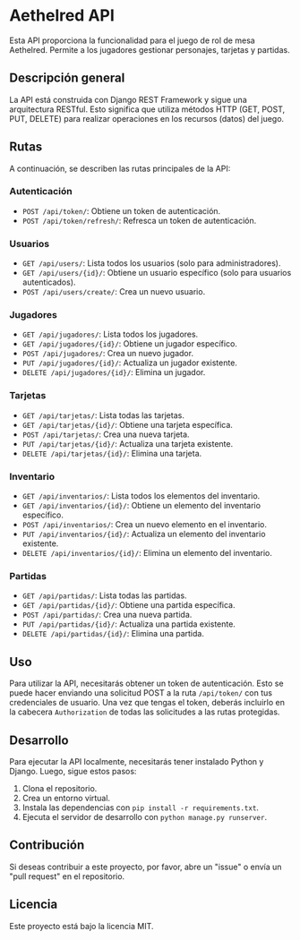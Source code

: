 # Aethelred API

Esta API proporciona la funcionalidad para el juego de rol de mesa Aethelred. Permite a los jugadores gestionar personajes, tarjetas y partidas.

## Descripción general

La API está construida con Django REST Framework y sigue una arquitectura RESTful. Esto significa que utiliza métodos HTTP (GET, POST, PUT, DELETE) para realizar operaciones en los recursos (datos) del juego.

## Rutas

A continuación, se describen las rutas principales de la API:

### Autenticación

*   `POST /api/token/`: Obtiene un token de autenticación.
*   `POST /api/token/refresh/`: Refresca un token de autenticación.

### Usuarios

*   `GET /api/users/`: Lista todos los usuarios (solo para administradores).
*   `GET /api/users/{id}/`: Obtiene un usuario específico (solo para usuarios autenticados).
*   `POST /api/users/create/`: Crea un nuevo usuario.

### Jugadores

*   `GET /api/jugadores/`: Lista todos los jugadores.
*   `GET /api/jugadores/{id}/`: Obtiene un jugador específico.
*   `POST /api/jugadores/`: Crea un nuevo jugador.
*   `PUT /api/jugadores/{id}/`: Actualiza un jugador existente.
*   `DELETE /api/jugadores/{id}/`: Elimina un jugador.

### Tarjetas

*   `GET /api/tarjetas/`: Lista todas las tarjetas.
*   `GET /api/tarjetas/{id}/`: Obtiene una tarjeta específica.
*   `POST /api/tarjetas/`: Crea una nueva tarjeta.
*   `PUT /api/tarjetas/{id}/`: Actualiza una tarjeta existente.
*   `DELETE /api/tarjetas/{id}/`: Elimina una tarjeta.

### Inventario

*   `GET /api/inventarios/`: Lista todos los elementos del inventario.
*   `GET /api/inventarios/{id}/`: Obtiene un elemento del inventario específico.
*   `POST /api/inventarios/`: Crea un nuevo elemento en el inventario.
*   `PUT /api/inventarios/{id}/`: Actualiza un elemento del inventario existente.
*   `DELETE /api/inventarios/{id}/`: Elimina un elemento del inventario.

### Partidas

*   `GET /api/partidas/`: Lista todas las partidas.
*   `GET /api/partidas/{id}/`: Obtiene una partida específica.
*   `POST /api/partidas/`: Crea una nueva partida.
*   `PUT /api/partidas/{id}/`: Actualiza una partida existente.
*   `DELETE /api/partidas/{id}/`: Elimina una partida.

## Uso

Para utilizar la API, necesitarás obtener un token de autenticación. Esto se puede hacer enviando una solicitud POST a la ruta `/api/token/` con tus credenciales de usuario. Una vez que tengas el token, deberás incluirlo en la cabecera `Authorization` de todas las solicitudes a las rutas protegidas.


## Desarrollo

Para ejecutar la API localmente, necesitarás tener instalado Python y Django. Luego, sigue estos pasos:

1.  Clona el repositorio.
2.  Crea un entorno virtual.
3.  Instala las dependencias con `pip install -r requirements.txt`.
4.  Ejecuta el servidor de desarrollo con `python manage.py runserver`.

## Contribución

Si deseas contribuir a este proyecto, por favor, abre un "issue" o envía un "pull request" en el repositorio.

## Licencia

Este proyecto está bajo la licencia MIT.